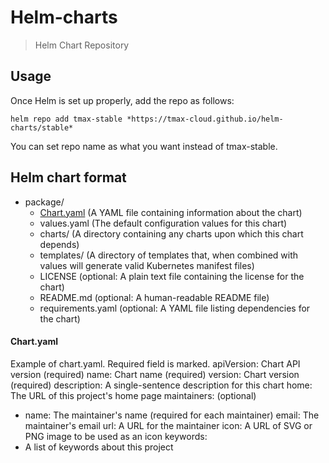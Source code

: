# Helm-charts

> Helm Chart Repository


## Usage
Once Helm is set up properly, add the repo as follows:

    helm repo add tmax-stable *https://tmax-cloud.github.io/helm-charts/stable*

You can set repo name as what you want instead of tmax-stable.


## Helm chart format
- package/
  * [Chart.yaml](#Chart.yaml) (A YAML file containing information about the chart)
  * values.yaml       (The default configuration values for this chart)
  * charts/           (A directory containing any charts upon which this chart depends)
  * templates/        (A directory of templates that, when combined with values will generate valid Kubernetes manifest files)
  * LICENSE           (optional: A plain text file containing the license for the chart)
  * README.md         (optional: A human-readable README file)
  * requirements.yaml (optional: A YAML file listing dependencies for the chart)


#### Chart.yaml
Example of chart.yaml. Required field is marked.
  apiVersion: Chart API version (required)
  name: Chart name (required)
  version: Chart version (required)
  description: A single-sentence description for this chart
  home: The URL of this project's home page
  maintainers: (optional)
  - name: The maintainer's name (required for each maintainer)
    email: The maintainer's email
    url: A URL for the maintainer
  icon: A URL of SVG or PNG image to be used as an icon
  keywords:
  - A list of keywords about this project
  

